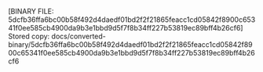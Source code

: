 [BINARY FILE: 5dcfb36ffa6bc00b58f492d4daedf01bd2f2f21865feacc1cd05842f8900c65341f0ee585cb4900da9b3e1bbd9d5f7f8b34ff227b53819ec89bff4b26cf6]
Stored copy: docs/converted-binary/5dcfb36ffa6bc00b58f492d4daedf01bd2f2f21865feacc1cd05842f8900c65341f0ee585cb4900da9b3e1bbd9d5f7f8b34ff227b53819ec89bff4b26cf6
